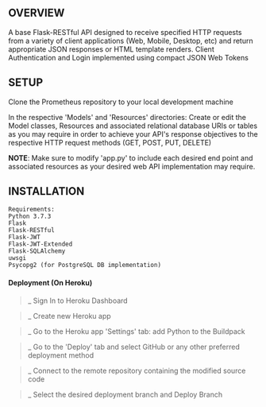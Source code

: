 ## OVERVIEW
A base Flask-RESTful API designed to receive specified HTTP requests from a variety of client applications (Web, Mobile, Desktop, etc) and return appropriate JSON responses or HTML template renders. Client Authentication and Login implemented using compact JSON Web Tokens 

## SETUP
Clone the Prometheus repository to your local development machine

In the respective 'Models' and 'Resources' directories: Create or edit the Model classes, Resources and associated relational database URIs or tables as you may require in order to achieve your API's response objectives to the respective HTTP request methods (GET, POST, PUT, DELETE)

**NOTE**: Make sure to modify 'app.py' to include each desired end point and associated resources as your desired web API implementation may require. 



## INSTALLATION

``````````````
Requirements:
Python 3.7.3
Flask
Flask-RESTful
Flask-JWT
Flask-JWT-Extended
Flask-SQLAlchemy
uwsgi
Psycopg2 (for PostgreSQL DB implementation)
``````````````

#### Deployment (On Heroku)
>_ Sign In to Heroku Dashboard

>_ Create new Heroku app

>_ Go to the Heroku app 'Settings' tab: add Python to the Buildpack

>_ Go to the 'Deploy' tab and select GitHub or any other preferred deployment method

>_ Connect to the remote repository containing the modified source code 

>_ Select the desired deployment branch and Deploy Branch 




